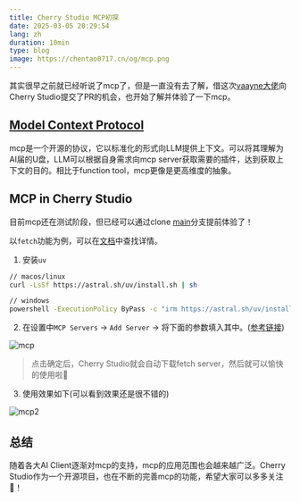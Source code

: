 ```yaml
---
title: Cherry Studio MCP初探
date: 2025-03-05 20:29:54
lang: zh
duration: 10min
type: blog
image: https://chentao0717.cn/og/mcp.png
---
```


其实很早之前就已经听说了mcp了，但是一直没有去了解，借这次[vaayne大佬](https://github.com/vaayne)向Cherry Studio提交了PR的机会，也开始了解并体验了一下mcp。

## [Model Context Protocol](https://github.com/modelcontextprotocol)

mcp是一个开源的协议，它以标准化的形式向LLM提供上下文。可以将其理解为AI届的U盘，LLM可以根据自身需求向mcp server获取需要的插件，达到获取上下文的目的。相比于function tool，mcp更像是更高维度的抽象。

## MCP in Cherry Studio

目前mcp还在测试阶段，但已经可以通过clone [main](https://github.com/CherryHQ/cherry-studio)分支提前体验了！

以`fetch`功能为例，可以在[文档](https://github.com/modelcontextprotocol/servers/tree/main/src/fetch)中查找详情。

1. 安装`uv`

```bash
// macos/linux
curl -LsSf https://astral.sh/uv/install.sh | sh

// windows
powershell -ExecutionPolicy ByPass -c "irm https://astral.sh/uv/install.ps1 | iex"
```

2. 在设置中`MCP Servers` -> `Add Server` -> 将下面的参数填入其中。([参考链接](https://github.com/modelcontextprotocol/servers/tree/main/src/fetch))

![mcp](/images/mcp.jpg)

> 点击确定后，Cherry Studio就会自动下载fetch server，然后就可以愉快的使用啦🎉

3. 使用效果如下(可以看到效果还是很不错的)

![mcp2](/images/mcp-2.png)

## 总结

随着各大AI Client逐渐对mcp的支持，mcp的应用范围也会越来越广泛。Cherry Studio作为一个开源项目，也在不断的完善mcp的功能，希望大家可以多多关注🎉！
